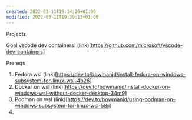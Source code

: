 ```yaml
---
created: 2022-03-11T19:14:26+01:00
modified: 2022-03-11T19:39:13+01:00
---
```


Projects

Goal vscode dev containers. 
(link)[https://github.com/microsoft/vscode-dev-containers] 

Prereqs

1. Fedora wsl (link)[https://dev.to/bowmanjd/install-fedora-on-windows-subsystem-for-linux-wsl-4b26]
2. Docker on wsl (link)[https://dev.to/bowmanjd/install-docker-on-windows-wsl-without-docker-desktop-34m9]
3. Podman on wsl (link)[https://dev.to/bowmanjd/using-podman-on-windows-subsystem-for-linux-wsl-58ji]
4.
